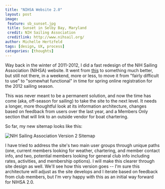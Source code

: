```yaml
---
title: "NIHSA Website 2.0"
layout: post
image:
 feature: sb_sunset.jpg
 title: Sunset in Selby Bay, Maryland
 credit: NIH Sailing Association
 creditlink: http://www.nihsail.org/
author: Michelle Hertzfeld
tags: [design, UX, process]
categories: [thoughts]
---
```

Way back in the winter of 2011-2012, I did a fast redesign of the NIH Sailing Association (NIHSA) website. It went from [this](http://web.archive.org/web/20081014054328/http://www.recgov.org/sail/) to something much better, but still not there, in a weekend, more or less, to move it from "fairly difficult to use" to "somewhat functional" in time for spring online registration for the 2012 sailing season.<!--more-->

This was never meant to be a permanent solution, and now the time has come (aka, off-season for sailing) to take the site to the next level. It needs a longer, more thoughtful look at its information architecture, changes based on feedback from users over the last year, and a Members Only section that will link to an outside vendor for boat chartering.

So far, my new sitemap looks like this:

![NIH Sailing Association Version 2 Sitemap](https://meiqimichelle.github.io/mhertzfeld/assets/img/NIHSA2.0_sitemap_2012_30_12.jpg)

I have tried to address the site's two main user groups through unique paths (one, current members looking for weather, chartering, and member contact info, and two, potential members looking for general club info including rates, activities, and membership options). I will make this clearer through site design as well. We'll see how this version goes -- I'm sure this architecture will adjust as the site develops and I iterate based on feedback from club members, but I'm very happy with this as an initial way forward for NIHSA 2.0.